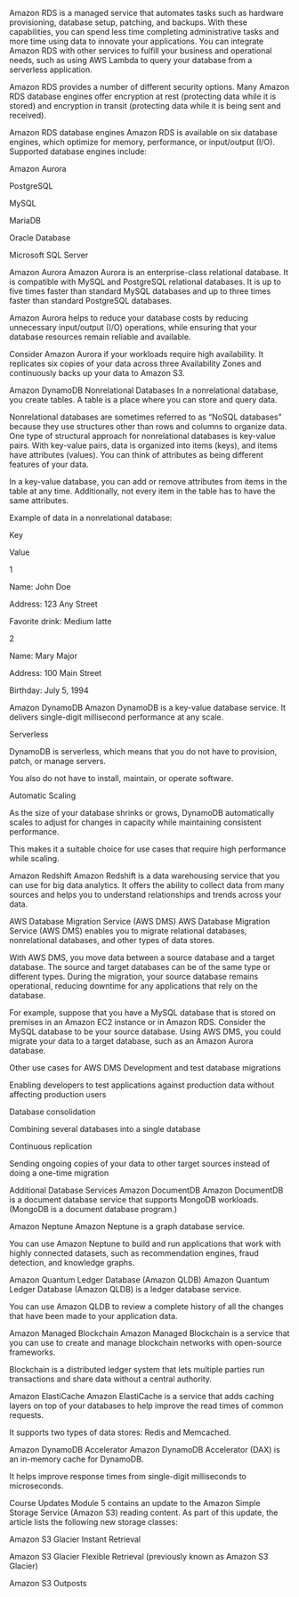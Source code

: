 
Amazon RDS is a managed service that automates tasks such as hardware provisioning, database setup, patching, and backups. With these capabilities, you can spend less time completing administrative tasks and more time using data to innovate your applications. You can integrate Amazon RDS with other services to fulfill your business and operational needs, such as using AWS Lambda to query your database from a serverless application.

Amazon RDS provides a number of different security options. Many Amazon RDS database engines offer encryption at rest (protecting data while it is stored) and encryption in transit (protecting data while it is being sent and received).

Amazon RDS database engines
Amazon RDS is available on six database engines, which optimize for memory, performance, or input/output (I/O). Supported database engines include:

Amazon Aurora

PostgreSQL

MySQL

MariaDB

Oracle Database

Microsoft SQL Server

Amazon Aurora
Amazon Aurora
 is an enterprise-class relational database. It is compatible with MySQL and PostgreSQL relational databases. It is up to five times faster than standard MySQL databases and up to three times faster than standard PostgreSQL databases.

Amazon Aurora helps to reduce your database costs by reducing unnecessary input/output (I/O) operations, while ensuring that your database resources remain reliable and available. 

Consider Amazon Aurora if your workloads require high availability. It replicates six copies of your data across three Availability Zones and continuously backs up your data to Amazon S3.










Amazon DynamoDB
Nonrelational Databases
In a nonrelational database, you create tables. A table is a place where you can store and query data.

Nonrelational databases are sometimes referred to as “NoSQL databases” because they use structures other than rows and columns to organize data. One type of structural approach for nonrelational databases is key-value pairs. With key-value pairs, data is organized into items (keys), and items have attributes (values). You can think of attributes as being different features of your data.

In a key-value database, you can add or remove attributes from items in the table at any time. Additionally, not every item in the table has to have the same attributes. 

Example of data in a nonrelational database:


Key

Value

1


Name: John Doe

Address: 123 Any Street

Favorite drink: Medium latte

2


Name: Mary Major

Address: 100 Main Street

Birthday: July 5, 1994


Amazon DynamoDB
Amazon DynamoDB
 is a key-value database service. It delivers single-digit millisecond performance at any scale.

Serverless

DynamoDB is serverless, which means that you do not have to provision, patch, or manage servers. 

You also do not have to install, maintain, or operate software.

Automatic Scaling

As the size of your database shrinks or grows, DynamoDB automatically scales to adjust for changes in capacity while maintaining consistent performance. 

This makes it a suitable choice for use cases that require high performance while scaling.












Amazon Redshift
Amazon Redshift
 is a data warehousing service that you can use for big data analytics. It offers the ability to collect data from many sources and helps you to understand relationships and trends across your data.








AWS Database Migration Service (AWS DMS)
AWS Database Migration Service (AWS DMS)
 enables you to migrate relational databases, nonrelational databases, and other types of data stores.

With AWS DMS, you move data between a source database and a target database. 
The source and target databases
 can be of the same type or different types. During the migration, your source database remains operational, reducing downtime for any applications that rely on the database. 

For example, suppose that you have a MySQL database that is stored on premises in an Amazon EC2 instance or in Amazon RDS. Consider the MySQL database to be your source database. Using AWS DMS, you could migrate your data to a target database, such as an Amazon Aurora database.

Other use cases for AWS DMS
Development and test database migrations

Enabling developers to test applications against production data without affecting production users

Database consolidation

Combining several databases into a single database

Continuous replication

Sending ongoing copies of your data to other target sources instead of doing a one-time migration












Additional Database Services
Amazon DocumentDB
Amazon DocumentDB
 is a document database service that supports MongoDB workloads. (MongoDB is a document database program.)

Amazon Neptune
Amazon Neptune
 is a graph database service. 

You can use Amazon Neptune to build and run applications that work with highly connected datasets, such as recommendation engines, fraud detection, and knowledge graphs.

Amazon Quantum Ledger Database (Amazon QLDB) 
Amazon Quantum Ledger Database (Amazon QLDB)
 is a ledger database service. 

You can use Amazon QLDB to review a complete history of all the changes that have been made to your application data.

Amazon Managed Blockchain
Amazon Managed Blockchain
 is a service that you can use to create and manage blockchain networks with open-source frameworks. 

Blockchain is a distributed ledger system that lets multiple parties run transactions and share data without a central authority.

Amazon ElastiCache
Amazon ElastiCache
 is a service that adds caching layers on top of your databases to help improve the read times of common requests. 

It supports two types of data stores: Redis and Memcached.

Amazon DynamoDB Accelerator
Amazon DynamoDB Accelerator (DAX)
 is an in-memory cache for DynamoDB. 

It helps improve response times from single-digit milliseconds to microseconds.










Course Updates
Module 5 contains an update to the Amazon Simple Storage Service (Amazon S3) reading content. As part of this update, the article lists the following new storage classes:

Amazon S3 Glacier Instant Retrieval

Amazon S3 Glacier Flexible Retrieval (previously known as Amazon S3 Glacier)

Amazon S3 Outposts
